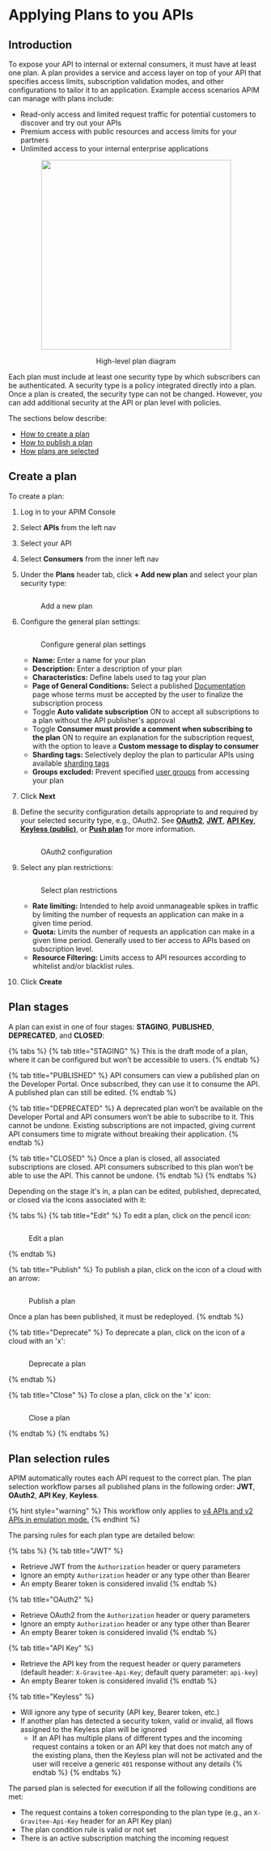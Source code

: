 # Applying Plans to you APIs

## Introduction

To expose your API to internal or external consumers, it must have at least one plan. A plan provides a service and access layer on top of your API that specifies access limits, subscription validation modes, and other configurations to tailor it to an application. Example access scenarios APIM can manage with plans include:

* Read-only access and limited request traffic for potential customers to discover and try out your APIs
* Premium access with public resources and access limits for your partners
* Unlimited access to your internal enterprise applications

<div align="center">

<figure><img src="../../../../.gitbook/assets/plan-diagram.png" alt="" width="375"><figcaption><p>High-level plan diagram</p></figcaption></figure>

</div>

Each plan must include at least one security type by which subscribers can be authenticated. A security type is a policy integrated directly into a plan. Once a plan is created, the security type can not be changed. However, you can add additional security at the API or plan level with policies.

The sections below describe:

* [How to create a plan](./#create-a-plan)
* [How to publish a plan](./#publish-a-plan)
* [How plans are selected](./#plan-selection-rules)

## Create a plan

To create a plan:

1. Log in to your APIM Console
2. Select **APIs** from the left nav
3. Select your API
4. Select **Consumers** from the inner left nav
5.  Under the **Plans** header tab, click **+ Add new plan** and select your plan security type:

    <figure><img src="../../../../.gitbook/assets/plan_select security type.png" alt=""><figcaption><p>Add a new plan</p></figcaption></figure>
6.  Configure the general plan settings:&#x20;

    <figure><img src="../../../../.gitbook/assets/plan_general.png" alt=""><figcaption><p>Configure general plan settings</p></figcaption></figure>

    * **Name:** Enter a name for your plan
    * **Description:** Enter a description of your plan
    * **Characteristics:** Define labels used to tag your plan
    * **Page of General Conditions:** Select a published [Documentation](../../api-configuration/v4-api-configuration/documentation.md) page whose terms must be accepted by the user to finalize the subscription process
    * Toggle **Auto validate subscription** ON to accept all subscriptions to a plan without the API publisher's approval
    * Toggle **Consumer must provide a comment when subscribing to the plan** ON to require an explanation for the subscription request, with the option to leave a **Custom message to display to consumer**
    * **Sharding tags:** Selectively deploy the plan to particular APIs using available [sharding tags](../../../using-the-gravitee-api-management-components/general-configuration/sharding-tags.md)
    * **Groups excluded:** Prevent specified [user groups](../../../administration/user-management-and-permissions.md) from accessing your plan
7. Click **Next**
8.  Define the security configuration details appropriate to and required by your selected security type, e.g., OAuth2. See  [**OAuth2**](broken-reference), [**JWT**](broken-reference), [**API Key**](broken-reference), [**Keyless (public)**](broken-reference), or [**Push plan**](broken-reference) for more information.

    <figure><img src="../../../../.gitbook/assets/plan_oauth2.png" alt=""><figcaption><p>OAuth2 configuration</p></figcaption></figure>
9.  Select any plan restrictions:&#x20;

    <figure><img src="../../../../.gitbook/assets/plan_restrictions.png" alt=""><figcaption><p>Select plan restrictions</p></figcaption></figure>

    * **Rate limiting:** Intended to help avoid unmanageable spikes in traffic by limiting the number of requests an application can make in a given time period.
    * **Quota:** Limits the number of requests an application can make in a given time period. Generally used to tier access to APIs based on subscription level.
    * **Resource Filtering:** Limits access to API resources according to whitelist and/or blacklist rules.
10. Click **Create**

## Plan stages

A plan can exist in one of four stages: **STAGING**, **PUBLISHED**, **DEPRECATED**, and **CLOSED**:

{% tabs %}
{% tab title="STAGING" %}
This is the draft mode of a plan, where it can be configured but won’t be accessible to users.
{% endtab %}

{% tab title="PUBLISHED" %}
API consumers can view a published plan on the Developer Portal. Once subscribed, they can use it to consume the API. A published plan can still be edited.
{% endtab %}

{% tab title="DEPRECATED" %}
A deprecated plan won’t be available on the Developer Portal and API consumers won’t be able to subscribe to it. This cannot be undone. Existing subscriptions are not impacted, giving current API consumers time to migrate without breaking their application.&#x20;
{% endtab %}

{% tab title="CLOSED" %}
Once a plan is closed, all associated subscriptions are closed. API consumers subscribed to this plan won’t be able to use the API. This cannot be undone.
{% endtab %}
{% endtabs %}

Depending on the stage it's in, a plan can be edited, published, deprecated, or closed via the icons associated with it:

{% tabs %}
{% tab title="Edit" %}
To edit a plan, click on the pencil icon:

<figure><img src="../../../../.gitbook/assets/plan_edit.png" alt=""><figcaption><p>Edit a plan</p></figcaption></figure>
{% endtab %}

{% tab title="Publish" %}
To publish a plan, click on the icon of a cloud with an arrow:

<figure><img src="../../../../.gitbook/assets/plan_publish.png" alt=""><figcaption><p>Publish a plan</p></figcaption></figure>

Once a plan has been published, it must be redeployed.
{% endtab %}

{% tab title="Deprecate" %}
To deprecate a plan, click on the icon of a cloud with an 'x':

<figure><img src="../../../../.gitbook/assets/plan_deprecate.png" alt=""><figcaption><p>Deprecate a plan</p></figcaption></figure>
{% endtab %}

{% tab title="Close" %}
To close a plan, click on the 'x' icon:

<figure><img src="../../../../.gitbook/assets/plan_close.png" alt=""><figcaption><p>Close a plan</p></figcaption></figure>
{% endtab %}
{% endtabs %}

## Plan selection rules

APIM automatically routes each API request to the correct plan. The plan selection workflow parses all published plans in the following order: **JWT**, **OAuth2**, **API Key**, **Keyless**.&#x20;

{% hint style="warning" %}
This workflow only applies to [v4 APIs and v2 APIs in emulation mode.](../../../../overview/plugins-and-api-definitions-for-gravitee-api-management/gravitee-api-definitions-and-execution-engines/#plan-selection)
{% endhint %}

The parsing rules for each plan type are detailed below:

{% tabs %}
{% tab title="JWT" %}
* Retrieve JWT from the `Authorization` header or query parameters
* Ignore an empty `Authorization` header or any type other than Bearer
* An empty Bearer token is considered invalid
{% endtab %}

{% tab title="OAuth2" %}
* Retrieve OAuth2 from the `Authorization` header or query parameters
* Ignore an empty `Authorization` header or any type other than Bearer
* An empty Bearer token is considered invalid
{% endtab %}

{% tab title="API Key" %}
* Retrieve the API key from the request header or query parameters (default header: `X-Gravitee-Api-Key`; default query parameter: `api-key`)
* An empty Bearer token is considered invalid
{% endtab %}

{% tab title="Keyless" %}
* Will ignore any type of security (API key, Bearer token, etc.)
* If another plan has detected a security token, valid or invalid, all flows assigned to the Keyless plan will be ignored
  * If an API has multiple plans of different types and the incoming request contains a token or an API key that does not match any of the existing plans, then the Keyless plan will not be activated and the user will receive a generic `401` response without any details
{% endtab %}
{% endtabs %}

The parsed plan is selected for execution if all the following conditions are met:

* The request contains a token corresponding to the plan type (e.g., an `X-Gravitee-Api-Key` header for an API Key plan)
* The plan condition rule is valid or not set
* There is an active subscription matching the incoming request
